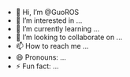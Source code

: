 - 👋 Hi, I’m @GuoROS
- 👀 I’m interested in ...
- 🌱 I’m currently learning ...
- 💞️ I’m looking to collaborate on ...
- 📫 How to reach me ...
- 😄 Pronouns: ...
- ⚡ Fun fact: ...

<!---
GuoROS/GuoROS is a ✨ special ✨ repository because its `README.md` (this file) appears on your GitHub profile.
You can click the Preview link to take a look at your changes.
--->
